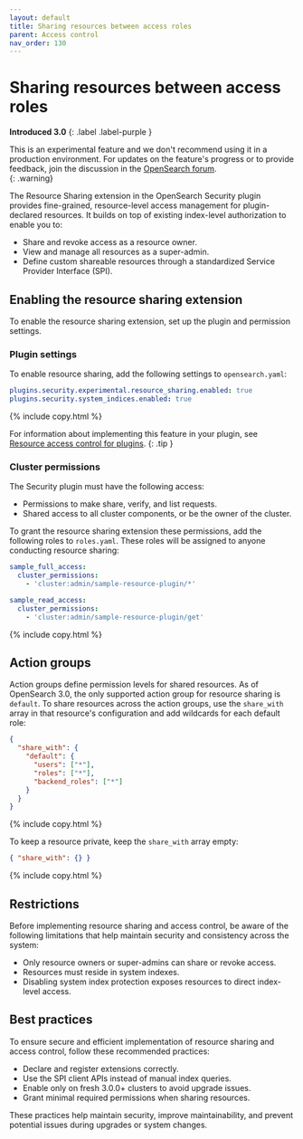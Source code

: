 ```yaml
---
layout: default
title: Sharing resources between access roles
parent: Access control
nav_order: 130
---
```


# Sharing resources between access roles

**Introduced 3.0**
{: .label .label-purple }

This is an experimental feature and we don't recommend using it in a production environment. For updates on the feature's progress or to provide feedback, join the discussion in the [OpenSearch forum](https://forum.opensearch.org/).    
{: .warning}

The Resource Sharing extension in the OpenSearch Security plugin provides fine-grained, resource-level access management for plugin-declared resources. It builds on top of existing index-level authorization to enable you to:

- Share and revoke access as a resource owner.
- View and manage all resources as a super-admin.
- Define custom shareable resources through a standardized Service Provider Interface (SPI).

## Enabling the resource sharing extension

To enable the resource sharing extension, set up the plugin and permission settings.

### Plugin settings

To enable resource sharing, add the following settings to `opensearch.yaml`:

```yaml
plugins.security.experimental.resource_sharing.enabled: true
plugins.security.system_indices.enabled: true
```
{% include copy.html %}

For information about implementing this feature in your plugin, see [Resource access control for plugins](https://github.com/opensearch-project/security/blob/main/RESOURCE_ACCESS_CONTROL_FOR_PLUGINS.md).
{: .tip }

### Cluster permissions

The Security plugin must have the following access:

- Permissions to make share, verify, and list requests.
- Shared access to all cluster components, or be the owner of the cluster.

To grant the resource sharing extension these permissions, add the following roles to `roles.yaml`. These roles will be assigned to anyone conducting resource sharing:

```yaml
sample_full_access:
  cluster_permissions:
    - 'cluster:admin/sample-resource-plugin/*'

sample_read_access:
  cluster_permissions:
    - 'cluster:admin/sample-resource-plugin/get'
```
{% include copy.html %}


## Action groups

Action groups define permission levels for shared resources. As of OpenSearch 3.0, the only supported action group for resource sharing is `default`. To share resources across the action groups, use the `share_with` array in that resource's configuration and add wildcards for each default role:

```json
{
  "share_with": {
    "default": {
      "users": ["*"],
      "roles": ["*"],
      "backend_roles": ["*"]
    }
  }
}
```
{% include copy.html %}

To keep a resource private, keep the `share_with` array empty:

```json
{ "share_with": {} }
```
{% include copy.html %}

## Restrictions

Before implementing resource sharing and access control, be aware of the following limitations that help maintain security and consistency across the system:

- Only resource owners or super-admins can share or revoke access.
- Resources must reside in system indexes.
- Disabling system index protection exposes resources to direct index-level access.

## Best practices

To ensure secure and efficient implementation of resource sharing and access control, follow these recommended practices:

- Declare and register extensions correctly.
- Use the SPI client APIs instead of manual index queries.
- Enable only on fresh 3.0.0+ clusters to avoid upgrade issues.
- Grant minimal required permissions when sharing resources.

These practices help maintain security, improve maintainability, and prevent potential issues during upgrades or system changes.
